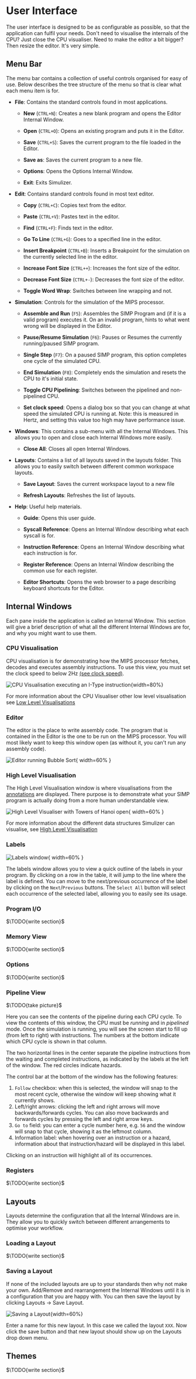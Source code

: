 # User Interface #
The user interface is designed to be as configurable as possible, so that the application can fulfil your needs. Don't need to visualise the internals of the CPU? Just close the CPU visualiser. Need to make the editor a bit bigger? Then resize the editor. It's very simple.

## Menu Bar ##
The menu bar contains a collection of useful controls organised for easy of use. Below describes the tree structure of the menu so that is clear what each menu item is for.

- **File**: Contains the standard controls found in most applications.

    - **New** (`CTRL+N`): Creates a new blank program and opens the Editor Internal Window.

    - **Open** (`CTRL+O`): Opens an existing program and puts it in the Editor.

    - **Save** (`CTRL+S`): Saves the current program to the file loaded in the Editor.

    - **Save as**: Saves the current program to a new file.

    - **Options**: Opens the Options Internal Window.

    - **Exit**: Exits Simulizer.

- **Edit**: Contains standard controls found in most text editor.

    - **Copy** (`CTRL+C`): Copies text from the editor.

    - **Paste** (`CTRL+V`): Pastes text in the editor.

    - **Find** (`CTRL+F`): Finds text in the editor.

    - **Go To Line** (`CTRL+G`): Goes to a specified line in the editor.

    - **Insert Breakpoint** (`CTRL+B`): Inserts a Breakpoint for the simulation on the currently selected line in the editor.

    - **Increase Font Size** (`CTRL++`): Increases the font size of the editor.

    - **Decrease Font Size** (`CTRL+-`): Decreases the font size of the editor.

    - **Toggle Word Wrap**: Switches between line wrapping and not.

- **Simulation**: Controls for the simulation of the MIPS processor.

    - **Assemble and Run** (`F5`): Assembles the SIMP Program and (if it is a valid program) executes it. On an invalid program, hints to what went wrong will be displayed in the Editor.

    - **Pause/Resume Simulation** (`F6`): Pauses or Resumes the currently running/paused SIMP program.

    - **Single Step** (`F7`): On a paused SIMP program, this option completes one cycle of the simulated CPU.

    - **End Simulation** (`F8`): Completely ends the simulation and resets the CPU to it's initial state.

    - **Toggle CPU Pipelining**: Switches between the pipelined and non-pipelined CPU.

    - **Set clock speed**: Opens a dialog box so that you can change at what speed the simulated CPU is running at. Note: this is measured in Hertz, and setting this value too high may have performance issue.

- **Windows**: This contains a sub-menu with all the Internal Windows. This allows you to open and close each Internal Windows more easily.

    - **Close All**: Closes all open Internal Windows.

- **Layouts**: Contains a list of all layouts saved in the layouts folder. This allows you to easily switch between different common workspace layouts.

    - **Save Layout**: Saves the current workspace layout to a new file

    - **Refresh Layouts**: Refreshes the list of layouts.

- **Help**: Useful help materials.

    - **Guide**: Opens this user guide.

    - **Syscall Reference**: Opens an Internal Window describing what each syscall is for.

    - **Instruction Reference**: Opens an Internal Window describing what each instruction is for.

    - **Register Reference**: Opens an Internal Window describing the common use for each register.

    - **Editor Shortcuts**: Opens the web browser to a page describing keyboard shortcuts for the Editor.

## Internal Windows ##
Each pane inside the application is called an Internal Window. This section will give a brief description of what all the different Internal Windows are for, and why you might want to use them.

### CPU Visualisation ###
CPU visualisation is for demonstrating how the MIPS processor fetches, decodes and executes assembly instructions. To use this view, you must set the clock speed to below 2Hz [(see clock speed)](#clockspeed).

![CPU Visualisation executing an I-Type instruction](segments/cpu-visualisation.png){width=80%}

For more information about the CPU Visualiser other low level visualisation see [Low Level Visualisations](#low-level)

### Editor ###
The editor is the place to write assembly code. The program that is contained in the Editor is the one to be run on the MIPS processor. You will most likely want to keep this window open (as without it, you can't run any assembly code).

![Editor running Bubble Sort](segments/editor.png){ width=60% }

### High Level Visualisation ###
The High Level Visualisation window is where visualisations from the [annotations](#annotations) are displayed. There purpose is to demonstrate what your SIMP program is actually doing from a more human understandable view.

![High Level Visualiser with Towers of Hanoi open](segments/high-level.png){ width=60% }

For more information about the different data structures Simulizer can visualise, see [High Level Visualisation](#high-level)

### Labels ###
![Labels window](segments/labels-window.png){ width=60% }

The labels window allows you to view a quick outline of the labels in your program. By clicking on a row in the table, it will jump to the line where the label is defined. You can move to the next/previous occurrence of the label by clicking on the `Next`/`Previous` buttons. The `Select All` button will select each occurrence of the selected label, allowing you to easily see its usage.

### Program I/O ###
$\TODO{write section}$

### Memory View ###
$\TODO{write section}$

### Options ###
$\TODO{write section}$

### Pipeline View ###
$\TODO{take picture}$

Here you can see the contents of the pipeline during each CPU cycle. To view the contents of this window, the CPU must be *running* and in *pipelined* mode. Once the simulation is running, you will see the screen start to fill up (from left to right) with instructions. The numbers at the bottom indicate which CPU cycle is shown in that column.

The two horizontal lines in the center separate the pipeline instructions from the waiting and completed instructions, as indicated by the labels at the left of the window. The red circles indicate hazards.

The control bar at the bottom of the window has the following features:

1. `Follow` checkbox: when this is selected, the window will snap to the most recent cycle, otherwise the window will keep showing what it currently shows.
2. Left/right arrows: clicking the left and right arrows will move backwards/forwards cycles. You can also move backwards and forwards cycles by pressing the left and right arrow keys.
3. `Go to` field: you can enter a cycle number here, e.g. `56` and the window will snap to that cycle, showing it as the leftmost column.
4. Information label: when hovering over an instruction or a hazard, information about that instruction/hazard will be displayed in this label.  

Clicking on an instruction will highlight all of its occurrences.

### Registers ###
$\TODO{write section}$

## Layouts ##
Layouts determine the configuration that all the Internal Windows are in. They allow you to quickly switch between different arrangements to optimise your workflow.

### Loading a Layout ###
$\TODO{write section}$

### Saving a Layout ###
If none of the included layouts are up to your standards then why not make your own. Add/Remove and rearrangement the Internal Windows until it is in a configuration that you are happy with. You can then save the layout by clicking Layouts $\to$ Save Layout.

![Saving a Layout](segments/save-layout.png){width=60%}

Enter a name for this new layout. In this case we called the layout `XXX`. Now click the save button and that new layout should show up on the Layouts drop down menu.

## Themes ##

$\TODO{write section}$
